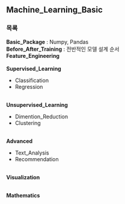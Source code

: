 ## Machine_Learning_Basic </br>

### 목록
**Basic_Package** : Numpy, Pandas </br> 
**Before_After_Training** : 전반적인 모델 설계 순서 </br>
**Feature_Engineering** </br></br>
**Supervised_Learning**</br>
- Classification </br>
- Regression </br></br>

**Unsupervised_Learning**</br>
- Dimention_Reduction </br>
- Clustering </br></br>

**Advanced**

- Text_Analysis </br>
- Recommendation </br></br>

**Visualization**</br></br>

**Mathematics**